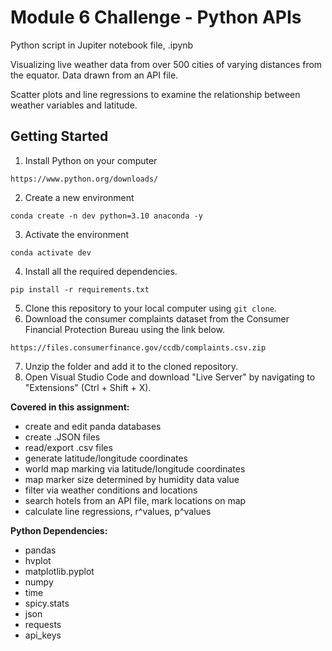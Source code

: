 # Module 6 Challenge - Python APIs

Python script in Jupiter notebook file, .ipynb

Visualizing live weather data from over 500 cities of varying distances from the equator. 
Data drawn from an API file.

Scatter plots and line regressions to examine the relationship between weather variables and latitude.

## Getting Started
1. Install Python on your computer
```
https://www.python.org/downloads/
```
2. Create a new environment
```
conda create -n dev python=3.10 anaconda -y
```
3. Activate the environment
```
conda activate dev
```
4. Install all the required dependencies.
```
pip install -r requirements.txt
```
5. Clone this repository to your local computer using `git clone`.
6. Download the consumer complaints dataset from the Consumer Financial Protection Bureau using the link below.
```
https://files.consumerfinance.gov/ccdb/complaints.csv.zip
```
7. Unzip the folder and add it to the cloned repository.
8. Open Visual Studio Code and download "Live Server" by navigating to "Extensions" (Ctrl + Shift + X).

**Covered in this assignment:**
- create and edit panda databases  
- create .JSON files  
- read/export .csv files  
- generate latitude/longitude coordinates  
- world map marking via latitude/longitude coordinates  
- map marker size determined by humidity data value  
- filter via weather conditions and locations  
- search hotels from an API file, mark locations on map  
- calculate line regressions, r^values, p^values  

**Python Dependencies:**
- pandas  
- hvplot  
- matplotlib.pyplot  
- numpy  
- time  
- spicy.stats  
- json  
- requests  
- api_keys  
